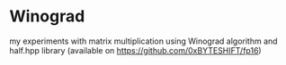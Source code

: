 # Winograd

my experiments with matrix multiplication using Winograd algorithm and half.hpp library (available on https://github.com/0xBYTESHIFT/fp16)
